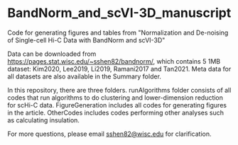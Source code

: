 # BandNorm_and_scVI-3D_manuscript
Code for generating figures and tables from "Normalization and De-noising of Single-cell Hi-C Data with BandNorm and scVI-3D"

Data can be downloaded from https://pages.stat.wisc.edu/~sshen82/bandnorm/, which contains 5 1MB dataset: Kim2020, Lee2019, Li2019, Ramani2017 and Tan2021. Meta data for all datasets are also available in the Summary folder.

In this repository, there are three folders. runAlgorithms folder consists of all codes that run algorithms to do clustering and lower-dimension reduction for scHi-C data. FigureGeneration includes all codes for generating figures in the article. OtherCodes includes codes performing other analyses such as calculating insulation.

For more questions, please email sshen82@wisc.edu for clarification.
